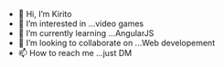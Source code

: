 - 👋 Hi, I’m Kirito
- 👀 I’m interested in ...video games
- 🌱 I’m currently learning ...AngularJS
- 💞️ I’m looking to collaborate on ...Web developement
- 📫 How to reach me ...just DM

<!---
Kirito-Excalibur/Kirito-Excalibur is a ✨ special ✨ repository because its `README.md` (this file) appears on your GitHub profile.
You can click the Preview link to take a look at your changes.
--->
